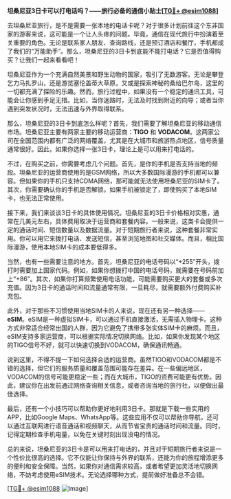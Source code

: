 **坦桑尼亚3日卡可以打电话吗？——旅行必备的通信小贴士[[TG💪+ @esim1088](https://t.me/s/esim1088)]**

去坦桑尼亚旅行，是不是需要一张本地的电话卡呢？对于很多计划前往这个东非国家的游客来说，这可能是一个让人头疼的问题。毕竟，通信在现代旅行中扮演着至关重要的角色。无论是联系家人朋友、查询路线，还是预订酒店和餐厅，手机都成了我们的“万能助手”。那么，坦桑尼亚的3日卡到底能不能打电话？它是否值得购买？让我们一起来看看吧！

坦桑尼亚作为一个充满自然美景和野生动物的国家，吸引了无数游客。无论是攀登乞力马扎罗山，还是游览塞伦盖蒂大草原，又或是探索神秘的桑给巴尔岛，这里的一切都充满了探险的乐趣。然而，旅行过程中，如果没有一个稳定的通讯工具，可能会让你感到手足无措。比如，当你迷路时，无法及时找到附近的向导；或者当你遇到突发状况时，无法迅速与外界取得联系。

那么，坦桑尼亚的3日卡到底怎么样呢？首先，我们需要了解坦桑尼亚的移动通信市场。坦桑尼亚主要有两家主要的移动运营商：**TIGO** 和 **VODACOM**。这两家公司在全国范围内都有广泛的网络覆盖，尤其是在大城市和旅游热点地区，信号质量通常很好。因此，如果你选择一张3日卡，理论上是可以用来打电话的。

不过，在购买之前，你需要考虑几个问题。首先，是你的手机是否支持当地的频段。坦桑尼亚的运营商使用的是GSM网络，所以大多数国际漫游的手机都可以兼容。但如果你的手机只支持CDMA网络，那可能就无法使用坦桑尼亚的SIM卡了。其次，你需要确认你的手机是否解锁。如果手机被锁定了，即使购买了本地SIM卡，也无法正常使用。

接下来，我们来谈谈3日卡的具体使用情况。坦桑尼亚的3日卡价格相对实惠，通常在几美元左右，具体费用取决于运营商和套餐内容。一般来说，这类卡会提供一定的通话时间、短信数量以及数据流量。对于短期旅行者来说，这种套餐非常实用。你可以用它来拨打电话、发送短信，甚至浏览地图和社交媒体。而且，相比国际漫游，使用本地SIM卡的成本要低得多。

当然，也有一些需要注意的地方。首先，坦桑尼亚的电话号码以“+255”开头，拨打时需要加上国家代码。例如，如果你想拨打中国的电话号码，就需要在号码前加上“+86”。其次，如果你打算频繁使用电话功能，可能需要购买更大的套餐或多次充值。因为3日卡的通话时间和流量通常有限，一旦耗尽，就需要额外付费购买补充包。

此外，对于那些不习惯使用当地SIM卡的人来说，现在还有另一种选择——**eSIM**。eSIM是一种虚拟SIM卡，可以通过手机直接激活，无需插入物理卡。这种方式非常适合经常出国的人群，因为它避免了携带多张实体SIM卡的麻烦。而且，eSIM支持多家运营商，可以根据实际情况切换网络。比如，如果你发现某个地区的TIGO信号不好，就可以快速切换到VODACOM，确保通讯畅通。

说到这里，不得不提一下如何选择合适的运营商。虽然TIGO和VODACOM都是不错的选择，但它们的服务质量和覆盖范围可能存在差异。在一些偏远地区，VODACOM的信号可能更稳定一些；而在大城市，TIGO的资费可能更有优势。因此，建议你在出发前通过网络查询相关信息，或者咨询当地的旅行社，以便做出最佳选择。

最后，还有一个小技巧可以帮助你更好地利用3日卡。那就是下载一些实用的APP，比如Google Maps、WhatsApp等。这些应用不仅可以帮助你导航，还可以通过互联网进行语音通话和视频聊天，从而节省宝贵的通话时间和流量。同时，记得定期检查手机电量，以免在关键时刻出现没电的情况。

总的来说，坦桑尼亚的3日卡是可以用来打电话的，并且对于短期旅行者来说是一个性价比很高的选择。它不仅能让你保持与外界的联系，还能为你的旅程增添更多的便利和安全保障。当然，如果你对通信需求较高，或者希望更加灵活地切换网络，不妨考虑使用eSIM技术。无论选择哪种方式，提前做好准备总不会错。

[[TG💪+ @esim1088](https://t.me/s/esim1088) ![Image](https://i.postimg.cc/4NQfJmqS/Snipaste-2025-05-13-00-14-12.png)]